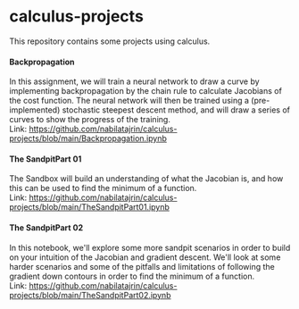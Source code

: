# calculus-projects
This repository contains some projects using calculus.

#### Backpropagation
In this assignment, we will train a neural network to draw a curve by implementing backpropagation by the chain rule to calculate Jacobians of the cost function. The neural network will then be trained using a (pre-implemented) stochastic steepest descent method, and will draw a series of curves to show the progress of the training.<br>
Link: https://github.com/nabilatajrin/calculus-projects/blob/main/Backpropagation.ipynb <br>

#### The SandpitPart 01
The Sandbox will build an understanding of what the Jacobian is, and how this can be used to find the minimum of a function.<br>
Link: https://github.com/nabilatajrin/calculus-projects/blob/main/TheSandpitPart01.ipynb <br>

#### The SandpitPart 02
In this notebook, we'll explore some more sandpit scenarios in order to build on your intuition of the Jacobian and gradient descent. We'll look at some harder scenarios and some of the pitfalls and limitations of following the gradient down contours in order to find the minimum of a function. <br>
Link: https://github.com/nabilatajrin/calculus-projects/blob/main/TheSandpitPart02.ipynb <br>




